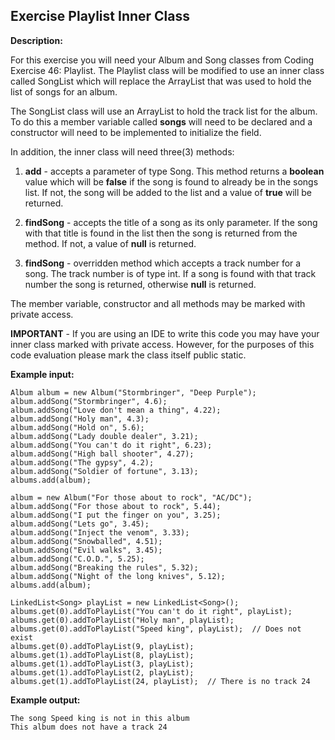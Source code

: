 ## Exercise Playlist Inner Class

**Description:**

For this exercise you will need your Album and Song classes from Coding Exercise 46: Playlist. The Playlist class will be modified to use an inner class called SongList which will replace the ArrayList that was used to hold the list of songs for an album.

The SongList class will use an ArrayList to hold the track list for the album. To do this a member variable called **songs** will need to be declared and a constructor will need to be implemented to initialize the field.

In addition, the inner class will need three(3) methods:

1. **add** - accepts a parameter of type Song. This method returns a **boolean** value which will be **false** if the song is found to already be in the songs list. If not, the song will be added to the list and a value of **true** will be returned.

2. **findSong** - accepts the title of a song as its only parameter. If the song with that title is found in the list then the song is returned from the method. If not, a value of **null** is returned.

3. **findSong** - overridden method which accepts a track number for a song. The track number is of type int. If a song is found with that track number the song is returned, otherwise **null** is returned.

The member variable, constructor and all methods may be marked with private access.

**IMPORTANT** - If you are using an IDE to write this code you may have your inner class marked with private access. However, for the purposes of this code evaluation please mark the class itself public static.

**Example input:**

```
Album album = new Album("Stormbringer", "Deep Purple");
album.addSong("Stormbringer", 4.6);
album.addSong("Love don't mean a thing", 4.22);
album.addSong("Holy man", 4.3);
album.addSong("Hold on", 5.6);
album.addSong("Lady double dealer", 3.21);
album.addSong("You can't do it right", 6.23);
album.addSong("High ball shooter", 4.27);
album.addSong("The gypsy", 4.2);
album.addSong("Soldier of fortune", 3.13);
albums.add(album);

album = new Album("For those about to rock", "AC/DC");
album.addSong("For those about to rock", 5.44);
album.addSong("I put the finger on you", 3.25);
album.addSong("Lets go", 3.45);
album.addSong("Inject the venom", 3.33);
album.addSong("Snowballed", 4.51);
album.addSong("Evil walks", 3.45);
album.addSong("C.O.D.", 5.25);
album.addSong("Breaking the rules", 5.32);
album.addSong("Night of the long knives", 5.12);
albums.add(album);

LinkedList<Song> playList = new LinkedList<Song>();
albums.get(0).addToPlayList("You can't do it right", playList);
albums.get(0).addToPlayList("Holy man", playList);
albums.get(0).addToPlayList("Speed king", playList);  // Does not exist
albums.get(0).addToPlayList(9, playList);
albums.get(1).addToPlayList(8, playList);
albums.get(1).addToPlayList(3, playList);
albums.get(1).addToPlayList(2, playList);
albums.get(1).addToPlayList(24, playList);  // There is no track 24
```

**Example output:**

```
The song Speed king is not in this album
This album does not have a track 24
```
